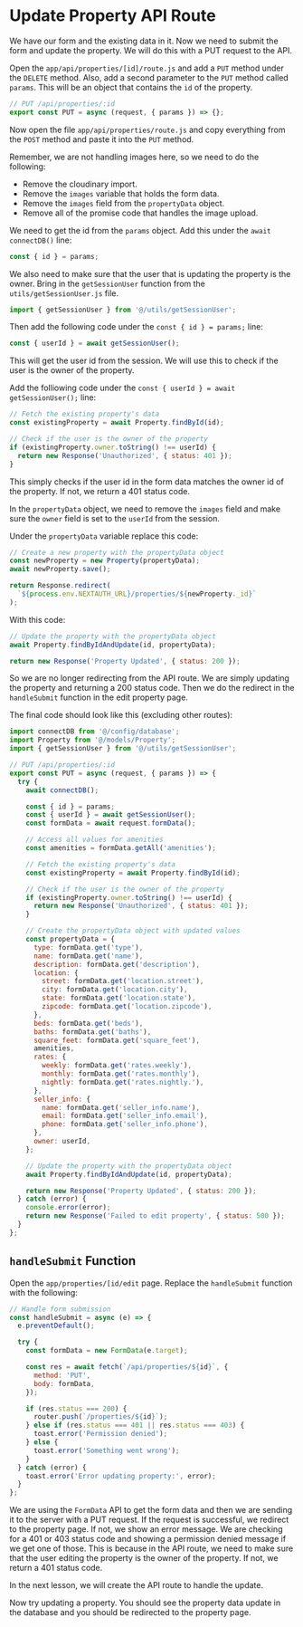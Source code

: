# Update Property API Route

We have our form and the existing data in it. Now we need to submit the form and update the property. We will do this with a PUT request to the API.

Open the `app/api/properties/[id]/route.js` and add a `PUT` method under the `DELETE` method. Also, add a second parameter to the `PUT` method called `params`. This will be an object that contains the `id` of the property.

```js
// PUT /api/properties/:id
export const PUT = async (request, { params }) => {};
```

Now open the file `app/api/properties/route.js` and copy everything from the `POST` method and paste it into the `PUT` method.

Remember, we are not handling images here, so we need to do the following:

- Remove the cloudinary import.
- Remove the `images` variable that holds the form data.
- Remove the `images` field from the `propertyData` object.
- Remove all of the promise code that handles the image upload.

We need to get the id from the `params` object. Add this under the `await connectDB()` line:

```js
const { id } = params;
```

We also need to make sure that the user that is updating the property is the owner. Bring in the `getSessionUser` function from the `utils/getSessionUser.js` file.

```js
import { getSessionUser } from '@/utils/getSessionUser';
```

Then add the following code under the `const { id } = params;` line:

```js
const { userId } = await getSessionUser();
```

This will get the user id from the session. We will use this to check if the user is the owner of the property.

Add the folliowing code under the `const { userId } = await getSessionUser();` line:

```js
// Fetch the existing property's data
const existingProperty = await Property.findById(id);

// Check if the user is the owner of the property
if (existingProperty.owner.toString() !== userId) {
  return new Response('Unauthorized', { status: 401 });
}
```

This simply checks if the user id in the form data matches the owner id of the property. If not, we return a 401 status code.

In the `propertyData` object, we need to remove the `images` field and make sure the `owner` field is set to the `userId` from the session.

Under the `propertyData` variable replace this code:

```js
// Create a new property with the propertyData object
const newProperty = new Property(propertyData);
await newProperty.save();

return Response.redirect(
  `${process.env.NEXTAUTH_URL}/properties/${newProperty._id}`
);
```

With this code:

```js
// Update the property with the propertyData object
await Property.findByIdAndUpdate(id, propertyData);

return new Response('Property Updated', { status: 200 });
```

So we are no longer redirecting from the API route. We are simply updating the property and returning a 200 status code. Then we do the redirect in the `handleSubmit` function in the edit property page.

The final code should look like this (excluding other routes):

```js
import connectDB from '@/config/database';
import Property from '@/models/Property';
import { getSessionUser } from '@/utils/getSessionUser';

// PUT /api/properties/:id
export const PUT = async (request, { params }) => {
  try {
    await connectDB();

    const { id } = params;
    const { userId } = await getSessionUser();
    const formData = await request.formData();

    // Access all values for amenities
    const amenities = formData.getAll('amenities');

    // Fetch the existing property's data
    const existingProperty = await Property.findById(id);

    // Check if the user is the owner of the property
    if (existingProperty.owner.toString() !== userId) {
      return new Response('Unauthorized', { status: 401 });
    }

    // Create the propertyData object with updated values
    const propertyData = {
      type: formData.get('type'),
      name: formData.get('name'),
      description: formData.get('description'),
      location: {
        street: formData.get('location.street'),
        city: formData.get('location.city'),
        state: formData.get('location.state'),
        zipcode: formData.get('location.zipcode'),
      },
      beds: formData.get('beds'),
      baths: formData.get('baths'),
      square_feet: formData.get('square_feet'),
      amenities,
      rates: {
        weekly: formData.get('rates.weekly'),
        monthly: formData.get('rates.monthly'),
        nightly: formData.get('rates.nightly.'),
      },
      seller_info: {
        name: formData.get('seller_info.name'),
        email: formData.get('seller_info.email'),
        phone: formData.get('seller_info.phone'),
      },
      owner: userId,
    };

    // Update the property with the propertyData object
    await Property.findByIdAndUpdate(id, propertyData);

    return new Response('Property Updated', { status: 200 });
  } catch (error) {
    console.error(error);
    return new Response('Failed to edit property', { status: 500 });
  }
};
```

## `handleSubmit` Function

Open the `app/properties/[id/edit` page. Replace the `handleSubmit` function with the following:

```jsx
// Handle form submission
const handleSubmit = async (e) => {
  e.preventDefault();

  try {
    const formData = new FormData(e.target);

    const res = await fetch(`/api/properties/${id}`, {
      method: 'PUT',
      body: formData,
    });

    if (res.status === 200) {
      router.push(`/properties/${id}`);
    } else if (res.status === 401 || res.status === 403) {
      toast.error('Permission denied');
    } else {
      toast.error('Something went wrong');
    }
  } catch (error) {
    toast.error('Error updating property:', error);
  }
};
```

We are using the `FormData` API to get the form data and then we are sending it to the server with a PUT request. If the request is successful, we redirect to the property page. If not, we show an error message. We are checking for a 401 or 403 status code and showing a permission denied message if we get one of those. This is because in the API route, we need to make sure that the user editing the property is the owner of the property. If not, we return a 401 status code.

In the next lesson, we will create the API route to handle the update.

Now try updating a property. You should see the property data update in the database and you should be redirected to the property page.

